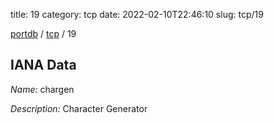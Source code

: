 title: 19
category: tcp
date: 2022-02-10T22:46:10
slug: tcp/19

[portdb](/) / [tcp](/category/tcp.html) / 19


## IANA Data

_Name:_ chargen

_Description:_ Character Generator

